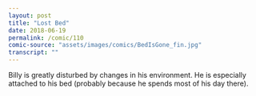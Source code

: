 ```yaml
---
layout: post
title: "Lost Bed"
date: 2018-06-19
permalink: /comic/110
comic-source: "assets/images/comics/BedIsGone_fin.jpg"
transcript: ""
---
```


Billy is greatly disturbed by changes in his environment. He is especially attached to his bed (probably because he spends most of his day there).
